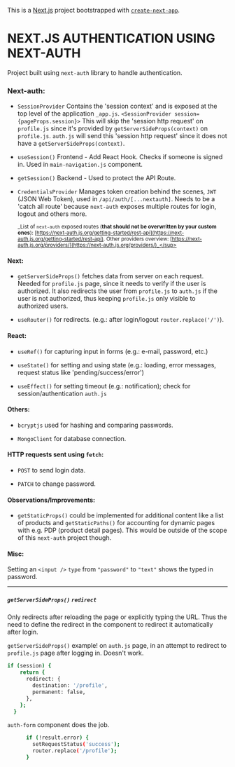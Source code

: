 This is a [Next.js](https://nextjs.org/) project bootstrapped with [`create-next-app`](https://github.com/vercel/next.js/tree/canary/packages/create-next-app).

# NEXT.JS AUTHENTICATION USING NEXT-AUTH

Project built using `next-auth` library to handle authentication.

### Next-auth:

- `SessionProvider`
  Contains the 'session context' and is exposed at the top level of the application `_app.js`.
  `<SessionProvider session={pageProps.session}>` This will skip the 'session http request' on `profile.js` since it's provided by `getServerSideProps(context)` on `profile.js`.
  `auth.js` will send this 'session http request' since it does not have a `getServerSideProps(context)`.

- `useSession()`
  Frontend - Add React Hook. Checks if someone is signed in. Used in `main-navigation.js` component.

- `getSession()`
  Backend - Used to protect the API Route.

- `CredentialsProvider`
  Manages token creation behind the scenes, `JWT` (JSON Web Token), used in `/api/auth/[...nextauth]`.
  Needs to be a 'catch all route' because `next-auth` exposes multiple routes for login, logout and others more.

  <sup>_List of `next-auth` exposed routes (**that should not be overwritten by your custom ones**): [https://next-auth.js.org/getting-started/rest-api](https://next-auth.js.org/getting-started/rest-api).
  Other providers overview: [https://next-auth.js.org/providers/](https://next-auth.js.org/providers/)_</sup>

#### Next:

- `getServerSideProps()` fetches data from server on each request. Needed for `profile.js` page, since it needs to verify if the user is authorized. It also redirects the user from `profile.js` to `auth.js` if the user is not authorized, thus keeping `profile.js` only visible to authorized users.

- `useRouter()` for redirects. (e.g.: after login/logout `router.replace('/')`).

#### React:

- `useRef()` for capturing input in forms (e.g.: e-mail, password, etc.)

- `useState()` for setting and using state (e.g.: loading, error messages, request status like 'pending/success/error')

- `useEffect()` for setting timeout (e.g.: notification); check for session/authentication `auth.js`

#### Others:

- `bcryptjs` used for hashing and comparing passwords.

- `MongoClient` for database connection.

#### HTTP requests sent using `fetch`:

- `POST` to send login data.

- `PATCH` to change password.

#### Observations/Improvements:

- `getStaticProps()` could be implemented for additional content like a list of products and `getStaticPaths()` for accounting for dynamic pages with e.g. PDP (product detail pages). This would be outside of the scope of this `next-auth` project though.

#### Misc:

Setting an `<input />` `type` from `"password"` to `"text"` shows the typed in password.

---

##### `getServerSideProps()` `redirect`

Only redirects after reloading the page or explicitly typing the URL. Thus the need to define the redirect in the component to redirect it automatically after login.

`getServerSideProps()` example! on `auth.js` page, in an attempt to redirect to `profile.js` page after logging in. Doesn't work.

```bash
if (session) {
    return {
      redirect: {
        destination: '/profile',
        permanent: false,
      },
    };
  }
```

`auth-form` component does the job.

```bash
      if (!result.error) {
        setRequestStatus('success');
        router.replace('/profile');
      }
```
